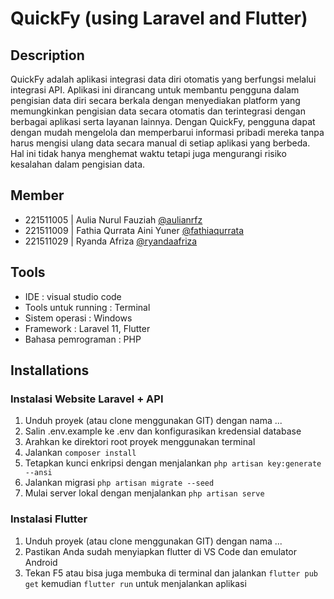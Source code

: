 # QuickFy (using Laravel and Flutter)
## Description

QuickFy adalah aplikasi integrasi data diri otomatis yang berfungsi melalui integrasi API. Aplikasi ini dirancang untuk membantu pengguna dalam pengisian data diri secara berkala dengan menyediakan platform yang memungkinkan pengisian data secara otomatis dan terintegrasi dengan berbagai aplikasi serta layanan lainnya. Dengan QuickFy, pengguna dapat dengan mudah mengelola dan memperbarui informasi pribadi mereka tanpa harus mengisi ulang data secara manual di setiap aplikasi yang berbeda. Hal ini tidak hanya menghemat waktu tetapi juga mengurangi risiko kesalahan dalam pengisian data. 

## Member

- 221511005 | Aulia  Nurul Fauziah [@aulianrfz](https://github.com/aulianrfz)
- 221511009 | Fathia Qurrata Aini Yuner [@fathiaqurrata](https://github.com/fathiaqurrata)
- 221511029 | Ryanda Afriza [@ryandaafriza](https://github.com/ryandaafriza)

## Tools

- IDE : visual studio code
- Tools untuk running : Terminal
- Sistem operasi : Windows
- Framework : Laravel 11, Flutter
- Bahasa pemrograman : PHP

## Installations 

### Instalasi Website Laravel + API
1. Unduh proyek (atau clone menggunakan GIT) dengan nama ...
2. Salin .env.example ke .env dan konfigurasikan kredensial database
3. Arahkan ke direktori root proyek menggunakan terminal
4. Jalankan `composer install`
5. Tetapkan kunci enkripsi dengan menjalankan `php artisan key:generate --ansi`
6. Jalankan migrasi `php artisan migrate --seed`
7. Mulai server lokal dengan menjalankan `php artisan serve`

### Instalasi Flutter
1. Unduh proyek (atau clone menggunakan GIT) dengan nama ...
2. Pastikan Anda sudah menyiapkan flutter di VS Code dan emulator Android
3. Tekan F5 atau bisa juga membuka di terminal dan jalankan `flutter pub get` kemudian `flutter run` untuk menjalankan aplikasi
